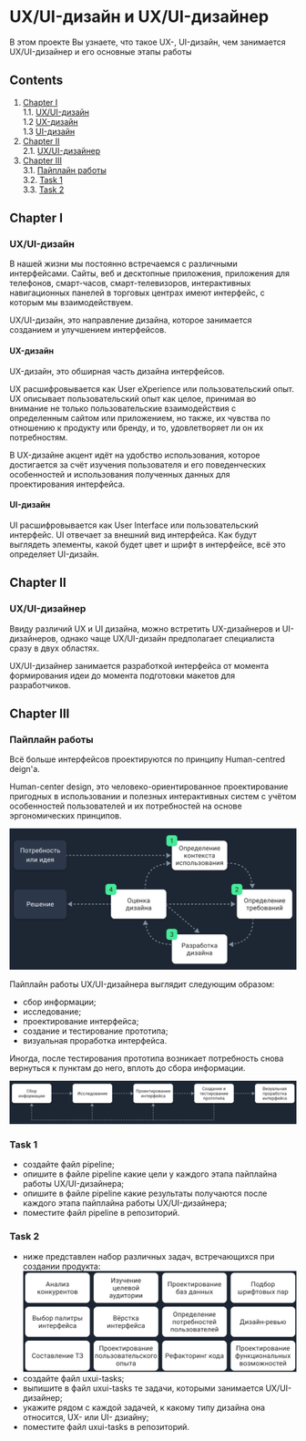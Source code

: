 # UX/UI-дизайн и UX/UI-дизайнер

В этом проекте Вы узнаете, что такое UX-, UI-дизайн, чем занимается UX/UI-дизайнер и его основные этапы работы

## Contents

1. [Chapter I](#chapter-i) \
    1.1. [UX/UI-дизайн](#ux/ui-дизайн) \
    1.2 [UX-дизайн](#ux-дизайн) \
    1.3 [UI-дизайн](#ui-дизайн)
2. [Chapter II](#chapter-ii) \
    2.1. [UX/UI-дизайнер](#ux/ui-дизайнер)
3. [Chapter III](#chapter-iii) \
    3.1. [Пайплайн работы](#пайплайн-работы) \
    3.2. [Task 1](#task-1) \
    3.3. [Task 2](#task-2) 


## Chapter I

### UX/UI-дизайн

В нашей жизни мы постоянно встречаемся с различными интерфейсами. Сайты, веб и десктопные приложения, приложения для телефонов, смарт-часов, смарт-телевизоров, интерактивных навигационных панелей в торговых центрах имеют интерфейс, с которым мы взаимодействуем.

UX/UI-дизайн, это направление дизайна, которое занимается созданием и улучшением интерфейсов.

#### UX-дизайн

UX-дизайн, это обширная часть дизайна интерфейсов.

UX расшифровывается как User eXperience или пользовательский опыт. UX описывает пользовательский опыт как целое, принимая во внимание не только пользовательские взаимодействия с определенным сайтом или приложением, но также, их чувства по отношению к продукту или бренду, и то, удовлетворяет ли он их потребностям.

В UX-дизайне акцент идёт на удобство использования, которое достигается за счёт изучения пользователя и его поведенческих особенностей и использования полученных данных для проектирования интерфейса.

#### UI-дизайн

UI расшифровывается как User Interface или пользовательский интерфейс. UI отвечает за внешний вид интерфейса. Как будут выглядеть элементы, какой будет цвет и шрифт в интерфейсе, всё это определяет UI-дизайн.

## Chapter II

### UX/UI-дизайнер

Ввиду различий UX и UI дизайна, можно встретить UX-дизайнеров и UI-дизайнеров, однако чаще UX/UI-дизайн предполагает специалиста сразу в двух областях.

UX/UI-дизайнер занимается разработкой интерфейса от момента формирования идеи до момента подготовки макетов для разработчиков.

## Chapter III

### Пайплайн работы

Всё больше интерфейсов проектируются по принципу Human-centred deign'а.

Human-center design, это человеко-ориентированное проектирование пригодных в использовании и полезных интерактивных систем с учётом особенностей пользователей и их потребностей на основе эргономических принципов.

![chapter_3_1](misc/images/chapter_3_1.png)

Пайплайн работы UX/UI-дизайнера выглядит следующим образом:
* сбор информации;
* исследование;
* проектирование интерфейса;
* создание и тестирование прототипа;
* визуальная проработка интерфейса.

Иногда, после тестирования прототипа возникает потребность снова вернуться к пунктам до него, вплоть до сбора информации.

![chapter_3_2](misc/images/chapter_3_2.png)

### Task 1

* создайте файл pipeline;
* опишите в файле pipeline какие цели у каждого этапа пайплайна работы UX/UI-дизайнера;
* опишите в файле pipeline какие результаты получаются после каждого этапа пайплайна работы UX/UI-дизайнера;
* поместите файл pipeline в репозиторий.

### Task 2

* ниже представлен набор различных задач, встречающихся при создании продукта:
![task_2](misc/images/task_2.png)
* создайте файл uxui-tasks;
* выпишите в файл uxui-tasks те задачи, которыми занимается UX/UI-дизайнер;
* укажите рядом с каждой задачей, к какому типу дизайна она относится, UX- или UI- дзиайну;
* поместите файл uxui-tasks в репозиторий.


